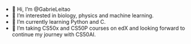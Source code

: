 - 👋 Hi, I’m @GabrieLeitao
- 👀 I’m interested in biology, physics and machine learning.
- 🌱 I’m currently learning Python and C.
- 💞️ I’m taking CS50x and CS50P courses on edX and looking forward to continue my journey with CS50AI.

